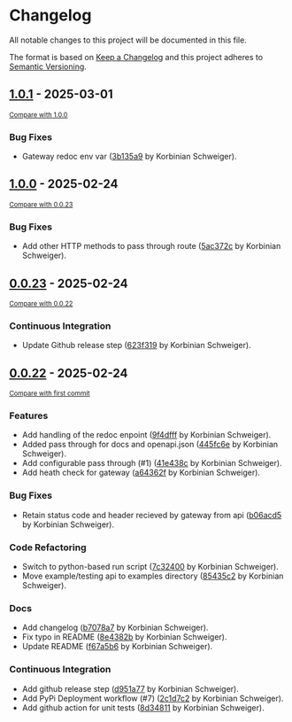 # Changelog

All notable changes to this project will be documented in this file.

The format is based on [Keep a Changelog](http://keepachangelog.com/en/1.0.0/)
and this project adheres to [Semantic Versioning](http://semver.org/spec/v2.0.0.html).

<!-- insertion marker -->
## [1.0.1](https://github.com/kschweiger/fast-priority/releases/tag/1.0.1) - 2025-03-01

<small>[Compare with 1.0.0](https://github.com/kschweiger/fast-priority/compare/1.0.0...1.0.1)</small>

### Bug Fixes

- Gateway redoc env var ([3b135a9](https://github.com/kschweiger/fast-priority/commit/3b135a99232405e30ba19ca0114d851ca5cf8c98) by Korbinian Schweiger).

## [1.0.0](https://github.com/kschweiger/fast-priority/releases/tag/1.0.0) - 2025-02-24

<small>[Compare with 0.0.23](https://github.com/kschweiger/fast-priority/compare/0.0.23...1.0.0)</small>

### Bug Fixes

- Add other HTTP methods to pass through route ([5ac372c](https://github.com/kschweiger/fast-priority/commit/5ac372ca0308ccd9c51ecafc4e7948a7a85da3cb) by Korbinian Schweiger).

## [0.0.23](https://github.com/kschweiger/fast-priority/releases/tag/0.0.23) - 2025-02-24

<small>[Compare with 0.0.22](https://github.com/kschweiger/fast-priority/compare/0.0.22...0.0.23)</small>

### Continuous Integration

- Update Github release step ([623f319](https://github.com/kschweiger/fast-priority/commit/623f31919da5b63731f991d2b047555814789ad3) by Korbinian Schweiger).

## [0.0.22](https://github.com/kschweiger/fast-priority/releases/tag/0.0.22) - 2025-02-24

<small>[Compare with first commit](https://github.com/kschweiger/fast-priority/compare/9e8b6a8e1f401d26868188f0307e27c8e642af2f...0.0.22)</small>

### Features

- Add handling of the redoc enpoint ([9f4dfff](https://github.com/kschweiger/fast-priority/commit/9f4dfff8450633d6021b795417f79b1ca8c9f7a3) by Korbinian Schweiger).
- Added pass through for docs and openapi.json ([445fc6e](https://github.com/kschweiger/fast-priority/commit/445fc6e0a99ddedb3c412a41fa4d6cd45c5b58e7) by Korbinian Schweiger).
- Add configurable pass through (#1) ([41e438c](https://github.com/kschweiger/fast-priority/commit/41e438c0e04fc207fb29956468692a0365425348) by Korbinian Schweiger).
- Add heath check for gateway ([a64362f](https://github.com/kschweiger/fast-priority/commit/a64362fdb5ceb4b7c7400050519973a03a93024e) by Korbinian Schweiger).

### Bug Fixes

- Retain status code and header recieved by gateway from api ([b06acd5](https://github.com/kschweiger/fast-priority/commit/b06acd5639ade5dd761cc4d7d456e438f83a9119) by Korbinian Schweiger).

### Code Refactoring

- Switch to python-based run script ([7c32400](https://github.com/kschweiger/fast-priority/commit/7c32400d681a779e19f7eb6470eb2f01633ab849) by Korbinian Schweiger).
- Move example/testing api to examples directory ([85435c2](https://github.com/kschweiger/fast-priority/commit/85435c2c331f98c1f0b5b6b1a5acb25b9476b950) by Korbinian Schweiger).

### Docs

- Add changelog ([b7078a7](https://github.com/kschweiger/fast-priority/commit/b7078a727f7f1804a867c26d772c8cdfc370e09c) by Korbinian Schweiger).
- Fix typo in README ([8e4382b](https://github.com/kschweiger/fast-priority/commit/8e4382be2e25303c1301d8af37a8c52a11376068) by Korbinian Schweiger).
- Update README ([f67a5b6](https://github.com/kschweiger/fast-priority/commit/f67a5b6ace38879767ae5654e1d46122ca6a4ba0) by Korbinian Schweiger).

### Continuous Integration

- Add github release step ([d951a77](https://github.com/kschweiger/fast-priority/commit/d951a774a835e9b471b60e57d4bd38cb0afeba3e) by Korbinian Schweiger).
- Add PyPi Deployment workflow (#7) ([2c1d7c2](https://github.com/kschweiger/fast-priority/commit/2c1d7c28cff6dbdc83dc280b1843c74ec082d277) by Korbinian Schweiger).
- Add github action for unit tests ([8d34811](https://github.com/kschweiger/fast-priority/commit/8d34811c18ed9e9c4467cda559f68bddba11727d) by Korbinian Schweiger).


